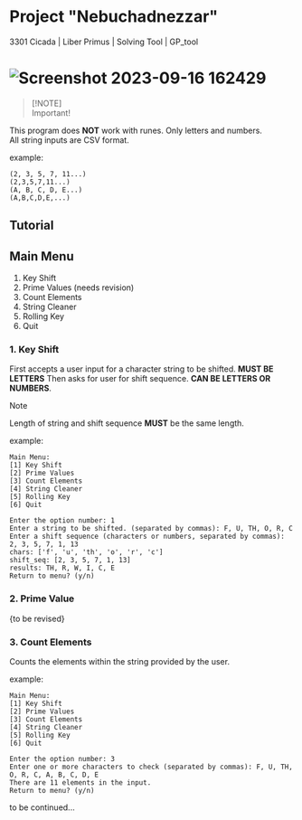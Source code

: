 # Project "Nebuchadnezzar"
3301 Cicada | Liber Primus | Solving Tool | GP_tool


# ![Screenshot 2023-09-16 162429](https://github.com/Wra1th/Nebuchadnezzar/assets/12640013/67c733b7-162e-486a-a331-1c3d169ffbde)

> [!NOTE] <br>
> Important!

This program does **NOT** work with runes. Only letters and numbers.<br>
All string inputs are CSV format.

example:
```
(2, 3, 5, 7, 11...)
(2,3,5,7,11...)
(A, B, C, D, E...)
(A,B,C,D,E,...)
```
## Tutorial

## Main Menu
  1. Key Shift
  2. Prime Values (needs revision)
  3. Count Elements
  4. String Cleaner
  5. Rolling Key
  6. Quit

### 1. Key Shift
First accepts a user input for a character string to be shifted. **MUST BE LETTERS** Then asks for user for shift sequence. **CAN BE LETTERS OR NUMBERS**. 

> [!Note]
> Length of string and shift sequence **MUST** be the same length.

example:<br>
```
Main Menu:
[1] Key Shift
[2] Prime Values
[3] Count Elements
[4] String Cleaner
[5] Rolling Key
[6] Quit

Enter the option number: 1
Enter a string to be shifted. (separated by commas): F, U, TH, O, R, C
Enter a shift sequence (characters or numbers, separated by commas): 2, 3, 5, 7, 1, 13
chars: ['f', 'u', 'th', 'o', 'r', 'c']
shift_seq: [2, 3, 5, 7, 1, 13]
results: TH, R, W, I, C, E
Return to menu? (y/n)

```
### 2. Prime Value
{to be revised}

### 3. Count Elements
Counts the elements  within the string provided by the user.

example:<br>
```
Main Menu:
[1] Key Shift
[2] Prime Values
[3] Count Elements
[4] String Cleaner
[5] Rolling Key
[6] Quit

Enter the option number: 3
Enter one or more characters to check (separated by commas): F, U, TH, O, R, C, A, B, C, D, E
There are 11 elements in the input.
Return to menu? (y/n)
```

to be continued...
